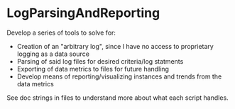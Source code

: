 # LogParsingAndReporting

Develop a series of tools to solve for:
- Creation of an "arbitrary log", since I have no access to proprietary logging as a data source
- Parsing of said log files for desired criteria/log statments
- Exporting of data metrics to files for future handling
- Develop means of reporting/visualizing instances and trends from the data metrics

See doc strings in files to understand more about what each script handles.
